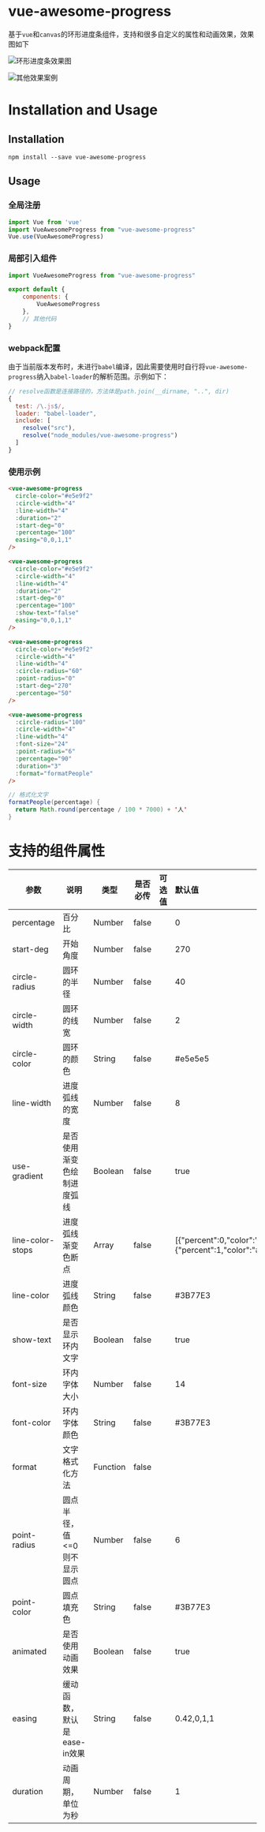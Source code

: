 # vue-awesome-progress

基于`vue`和`canvas`的环形进度条组件，支持和很多自定义的属性和动画效果，效果图如下

![环形进度条效果图](https://qncdn.wbjiang.cn/%E7%8E%AF%E5%BD%A2%E8%BF%9B%E5%BA%A6%E6%9D%A1%E6%95%88%E6%9E%9C%E5%9B%BE.gif)

![其他效果案例](https://qncdn.wbjiang.cn/%E7%8E%AF%E5%BD%A2%E8%BF%9B%E5%BA%A6%E6%9D%A1%E5%85%B6%E4%BB%96%E6%95%88%E6%9E%9C%E6%A1%88%E4%BE%8B.gif)

# Installation and Usage

## Installation

```shell
npm install --save vue-awesome-progress
```

## Usage

### 全局注册

```javascript
import Vue from 'vue'
import VueAwesomeProgress from "vue-awesome-progress"
Vue.use(VueAwesomeProgress)
```

### 局部引入组件

```javascript
import VueAwesomeProgress from "vue-awesome-progress"

export default {
    components: {
        VueAwesomeProgress
    },
    // 其他代码
}
```

### webpack配置

由于当前版本发布时，未进行`babel`编译，因此需要使用时自行将`vue-awesome-progress`纳入`babel-loader`的解析范围。示例如下：

```javascript
// resolve函数是连接路径的，方法体是path.join(__dirname, "..", dir)
{
  test: /\.js$/,
  loader: "babel-loader",
  include: [
    resolve("src"),
    resolve("node_modules/vue-awesome-progress")
  ]
}
```

### 使用示例

```html
<vue-awesome-progress
  circle-color="#e5e9f2"
  :circle-width="4"
  :line-width="4"
  :duration="2"
  :start-deg="0"
  :percentage="100"
  easing="0,0,1,1"
/>

<vue-awesome-progress
  circle-color="#e5e9f2"
  :circle-width="4"
  :line-width="4"
  :duration="2"
  :start-deg="0"
  :percentage="100"
  :show-text="false"
  easing="0,0,1,1"
/>

<vue-awesome-progress
  circle-color="#e5e9f2"
  :circle-width="4"
  :line-width="4"
  :circle-radius="60"
  :point-radius="0"
  :start-deg="270"
  :percentage="50"
/>

<vue-awesome-progress
  :circle-radius="100"
  :circle-width="4"
  :line-width="4"
  :font-size="24"
  :point-radius="6"
  :percentage="90"
  :duration="3"
  :format="formatPeople"
/>
```

```java
// 格式化文字
formatPeople(percentage) {
  return Math.round(percentage / 100 * 7000) + '人'
}
```


# 支持的组件属性

| 参数             | 说明                        | 类型     | 是否必传 | 可选值 | 默认值                                                       |
| ---------------- | --------------------------- | -------- | -------- | ------ | :----------------------------------------------------------- |
| percentage       | 百分比                      | Number   | false    |        | 0                                                            |
| start-deg        | 开始角度                    | Number   | false    |        | 270                                                          |
| circle-radius    | 圆环的半径                  | Number   | false    |        | 40                                                           |
| circle-width     | 圆环的线宽                  | Number   | false    |        | 2                                                            |
| circle-color     | 圆环的颜色                  | String   | false    |        | #e5e5e5                                                      |
| line-width       | 进度弧线的宽度              | Number   | false    |        | 8                                                            |
| use-gradient     | 是否使用渐变色绘制进度弧线  | Boolean  | false    |        | true                                                         |
| line-color-stops | 进度弧线渐变色断点          | Array    | false    |        | [{"percent":0,"color":"#13CDE3"},{"percent":1,"color":"#3B77E3"}] |
| line-color       | 进度弧线颜色                | String   | false    |        | #3B77E3                                                      |
| show-text        | 是否显示环内文字            | Boolean  | false    |        | true                                                         |
| font-size        | 环内字体大小                | Number   | false    |        | 14                                                           |
| font-color       | 环内字体颜色                | String   | false    |        | #3B77E3                                                      |
| format           | 文字格式化方法              | Function | false    |        |                                                              |
| point-radius     | 圆点半径，值<=0则不显示圆点 | Number   | false    |        | 6                                                            |
| point-color      | 圆点填充色                  | String   | false    |        | \#3B77E3                                                     |
| animated         | 是否使用动画效果            | Boolean  | false    |        | true                                                         |
| easing           | 缓动函数，默认是ease-in效果 | String   | false    |        | 0.42,0,1,1                                                   |
| duration         | 动画周期，单位为秒          | Number   | false    |        | 1                                                            |